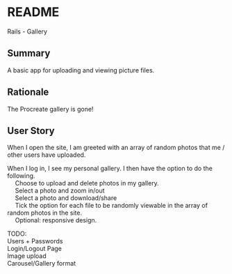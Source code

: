 # README

Rails - Gallery

## Summary

A basic app for uploading and viewing picture files. 

## Rationale

The Procreate gallery is gone!

## User Story

When I open the site, I am greeted with an array of random photos
that me / other users have uploaded. 

When I log in, I see my personal gallery. I then have the option to do the following. 
    <br>&emsp; Choose to upload and delete photos in my gallery. 
    <br>&emsp; Select a photo and zoom in/out
    <br>&emsp; Select a photo and download/share 
    <br>&emsp; Tick the option for each file to be randomly viewable 
    in the array of random photos in the site.
    <br>&emsp; Optional: responsive design.

TODO:
<br>Users + Passwords
<br>Login/Logout Page
<br>Image upload
<br>Carousel/Gallery format


